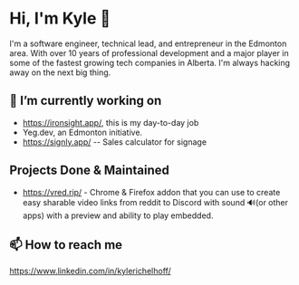 # Hi, I'm Kyle 👋

I'm a software engineer, technical lead, and entrepreneur in the Edmonton area. With over 10 years of professional development and a major player in some of the fastest growing tech companies in Alberta. I'm always hacking away on the next big thing. 

## 🔭 I’m currently working on
- https://ironsight.app/, this is my day-to-day job
- Yeg.dev, an Edmonton initiative.
- https://signly.app/ -- Sales calculator for signage

## Projects Done & Maintained
- https://vred.rip/ - Chrome & Firefox addon that you can use to create easy sharable video links from reddit to Discord with sound 🔊(or other apps) with a preview and ability to play embedded.


## 📫 How to reach me
https://www.linkedin.com/in/kylerichelhoff/

<!--
**grepme/grepme** is a ✨ _special_ ✨ repository because its `README.md` (this file) appears on your GitHub profile.

Here are some ideas to get you started:

- 🔭 I’m currently working on ...
- 🌱 I’m currently learning ...
- 👯 I’m looking to collaborate on ...
- 🤔 I’m looking for help with ...
- 💬 Ask me about ...
- 📫 How to reach me: ...
- 😄 Pronouns: ...
- ⚡ Fun fact: ...
-->

